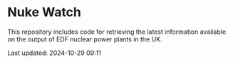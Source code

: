 # Nuke Watch

This repository includes code for retrieving the latest information available on the output of EDF nuclear power plants in the UK.

Last updated: 2024-10-29 09:11